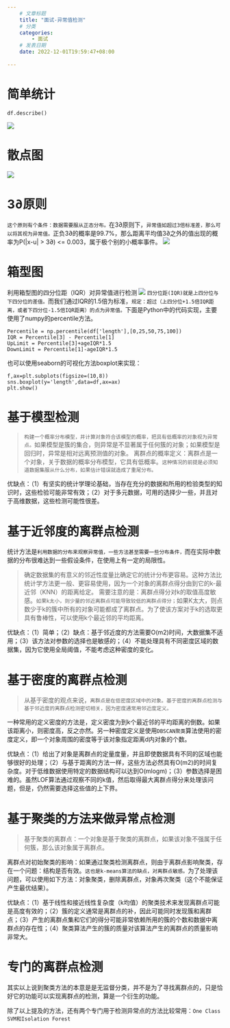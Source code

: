 ```yaml
---
    # 文章标题
    title: "面试-异常值检测"
    # 分类
    categories: 
        - 面试
    # 发表日期
    date: 2022-12-01T19:59:47+08:00
    
--- 
```



# 简单统计 
```
df.describe()
```
![](https://upload-images.jianshu.io/upload_images/18339009-6a679dfcfb9de935.png?imageMogr2/auto-orient/strip%7CimageView2/2/w/1240)
# 散点图
![](https://upload-images.jianshu.io/upload_images/18339009-6be9fc217cd4afbf.png?imageMogr2/auto-orient/strip%7CimageView2/2/w/1240)
# 3∂原则
`这个原则有个条件：数据需要服从正态分布。`在3∂原则下，`异常值如超过3倍标准差，那么可以将其视为异常值。`正负3∂的概率是99.7%，那么距离平均值3∂之外的值出现的概率为P(|x-u| > 3∂) <= 0.003，属于极个别的小概率事件。
![](https://upload-images.jianshu.io/upload_images/18339009-7248f7ed5f503f8e.png?imageMogr2/auto-orient/strip%7CimageView2/2/w/1240)
# 箱型图
利用箱型图的四分位距（IQR）对异常值进行检测
![](https://upload-images.jianshu.io/upload_images/18339009-be96c9561d21b050.png?imageMogr2/auto-orient/strip%7CimageView2/2/w/1240)
`四分位距(IQR)就是上四分位与下四分位的差值。`而我们通过IQR的1.5倍为标准，`规定：超过（上四分位+1.5倍IQR距离，或者下四分位-1.5倍IQR距离）的点为异常值。`下面是Python中的代码实现，主要使用了numpy的percentile方法。
```
Percentile = np.percentile(df['length'],[0,25,50,75,100])
IQR = Percentile[3] - Percentile[1]
UpLimit = Percentile[3]+ageIQR*1.5
DownLimit = Percentile[1]-ageIQR*1.5
```
也可以使用seaborn的可视化方法boxplot来实现：
```
f,ax=plt.subplots(figsize=(10,8))
sns.boxplot(y='length',data=df,ax=ax)
plt.show()
```

# 基于模型检测
>`构建一个概率分布模型，并计算对象符合该模型的概率，把具有低概率的对象视为异常点。`如果模型是簇的集合，则异常是不显著属于任何簇的对象；如果模型是回归时，异常是相对远离预测值的对象。
离群点的概率定义：离群点是一个对象，关于数据的概率分布模型，它具有低概率。`这种情况的前提是必须知道数据集服从什么分布，如果估计错误就造成了重尾分布。`

优缺点：（1）有坚实的统计学理论基础，当存在充分的数据和所用的检验类型的知识时，这些检验可能非常有效；（2）对于多元数据，可用的选择少一些，并且对于高维数据，这些检测可能性很差。

# 基于近邻度的离群点检测
统计方法是`利用数据的分布来观察异常值，一些方法甚至需要一些分布条件，`而在实际中数据的分布很难达到一些假设条件，在使用上有一定的局限性。
>确定数据集的有意义的邻近性度量比确定它的统计分布更容易。这种方法比统计学方法更一般、更容易使用，因为一个对象的离群点得分由到它的k-最近邻（KNN）的距离给定。
需要注意的是：离群点得分对k的取值高度敏感。`如果k太小，则少量的邻近离群点可能导致较低的离群点得分；`如果K太大，则点数少于k的簇中所有的对象可能都成了离群点。为了使该方案对于k的选取更具有鲁棒性，可以使用k个最近邻的平均距离。

优缺点：（1）简单；（2）缺点：基于邻近度的方法需要O(m2)时间，大数据集不适用；（3）该方法对参数的选择也是敏感的；（4）不能处理具有不同密度区域的数据集，因为它使用全局阈值，不能考虑这种密度的变化。

#  基于密度的离群点检测

>从基于密度的观点来说，`离群点是在低密度区域中的对象。基于密度的离群点检测与基于邻近度的离群点检测密切相关，因为密度通常用邻近度定义。`

一种常用的定义密度的方法是，定义密度为到k个最近邻的平均距离的倒数。如果该距离小，则密度高，反之亦然。另一种密度定义是使用`DBSCAN聚类`算法使用的密度定义，即一个对象周围的密度等于该对象指定距离d内对象的个数。

优缺点：（1）给出了对象是离群点的定量度量，并且即使数据具有不同的区域也能够很好的处理；（2）与基于距离的方法一样，这些方法必然具有O(m2)的时间复杂度。对于低维数据使用特定的数据结构可以达到O(mlogm)；（3）参数选择是困难的。虽然LOF算法通过观察不同的k值，然后取得最大离群点得分来处理该问题，但是，仍然需要选择这些值的上下界。

# 基于聚类的方法来做异常点检测

>基于聚类的离群点：一个对象是基于聚类的离群点，如果该对象不强属于任何簇，那么该对象属于离群点。

离群点对初始聚类的影响：如果通过聚类检测离群点，则由于离群点影响聚类，存在一个问题：结构是否有效。`这也是k-means算法的缺点，对离群点敏感。`为了处理该问题，可以使用如下方法：对象聚类，删除离群点，对象再次聚类（这个不能保证产生最优结果）。

优缺点：（1）基于线性和接近线性复杂度（k均值）的聚类技术来发现离群点可能是高度有效的；（2）簇的定义通常是离群点的补，因此可能同时发现簇和离群点；（3）产生的离群点集和它们的得分可能非常依赖所用的簇的个数和数据中离群点的存在性；（4）聚类算法产生的簇的质量对该算法产生的离群点的质量影响非常大。

# 专门的离群点检测

其实以上说到聚类方法的本意是是无监督分类，并不是为了寻找离群点的，只是恰好它的功能可以实现离群点的检测，算是一个衍生的功能。

除了以上提及的方法，还有两个专门用于检测异常点的方法比较常用：`One Class SVM和Isolation Forest`



<!-- more -->

<!-- more -->
